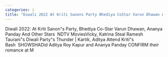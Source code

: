 ```yaml
---
categories: i
title: "Diwali 2022 At Kriti Sanons Party Bhediya CoStar Varun Dhawan Ananya Panday And Other Stars  NDTV Movies"
---
```

Diwali 2022: At Kriti Sanon"s Party, Bhediya Co-Star Varun Dhawan, Ananya Panday And Other Stars&nbsp;&nbsp;NDTV MoviesVicky, Katrina Steal Ramesh Taurani"s Diwali Party"s Thunder | Kartik, Aditya Attend Kriti"s Bash&nbsp;&nbsp;SHOWSHADid Aditya Roy Kapur and Ananya Panday CONFIRM their romance at M